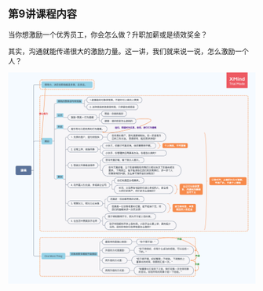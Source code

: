 ## 第9讲课程内容

当你想激励一个优秀员工，你会怎么做？升职加薪或是绩效奖金？

其实，沟通就能传递很大的激励力量。这一讲，我们就来说一说，怎么激励一个人？

<img alt="String in memory" src="img/day10/note.png" class="center">
